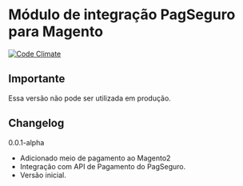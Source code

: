 Módulo de integração PagSeguro para Magento
===========================================

[![Code Climate](https://codeclimate.com/github/esilvajr/magento2/badges/gpa.svg)](https://codeclimate.com/github/esilvajr/magento2)

Importante
----------
Essa versão não pode ser utilizada em produção.

Changelog
---------

0.0.1-alpha
- Adicionado meio de pagamento ao Magento2
- Integração com API de Pagamento do PagSeguro.
- Versão inicial.
